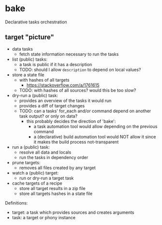 # bake

Declarative tasks orchestration

## target "picture"

- data tasks
  - fetch state information necessary to run the tasks
- list (public) tasks:
  - a task is public if it has a description
  - TODO: should I allow `description` to depend on local values?
- store a state file
  - with hashes of all targets
    - https://stackoverflow.com/a/1761615
  - TODO: with hashes of all sources? would this be too slow?
- dry-run a (public) task:
  - provides an overview of the tasks it would run
  - provides a diff of target changes
  - TODO: can a tasks' for_each and/or command depend on another task output? or only on data?
    - this probably decides the direction of 'bake':
      - a task automation tool would allow depending on the previous command
      - a (declarative) build automation tool would NOT allow it since it makes
        the build process not-transparent
- run a (public) task:
  - resolve all data and locals
  - run the tasks in dependency order
- prune targets:
  - removes all files created by any target 
- watch a (public) target:
  - run or dry-run a target task
- cache targets of a recipe
  - store all target results in a zip file
  - store all targets hashes in a state file

Definitions:
- target: a task which provides sources and creates arguments
- task: a target or phony instance
